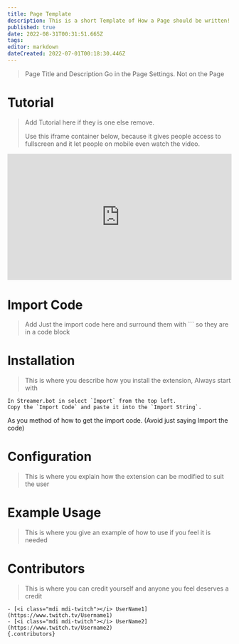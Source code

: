 ```yaml
---
title: Page Template
description: This is a short Template of How a Page should be written!
published: true
date: 2022-08-31T00:31:51.665Z
tags: 
editor: markdown
dateCreated: 2022-07-01T00:18:30.446Z
---
```


> Page Title and Description Go in the Page Settings. Not on the Page

# Tutorial
> Add Tutorial here if they is one else remove.
>
> Use this iframe container below, because it gives people access to fullscreen and it let people on mobile even watch the video.

<div class=“iframe-container”><iframe src="https://www.youtube.com/embed/INSERTVIDEOIDHERE" title="YouTube video player" frameborder="0" allow="accelerometer; autoplay; clipboard-write; encrypted-media; gyroscope; picture-in-picture; fullscreen" allow fullscreen style="border: none; max-width: 100%; width: 100%; aspect-ratio: 16/9;"></iframe></div>

# Import Code
> Add Just the import code here and surround them with ``` so they are in a code block

# Installation
> This is where you describe how you install the extension,
Always start with 
```
In Streamer.bot in select `Import` from the top left.
Copy the `Import Code` and paste it into the `Import String`.
```

As you method of how to get the import code.
(Avoid just saying Import the code)

# Configuration
> This is where you explain how the extension can be modified to suit the user

# Example Usage 
> This is where you give an example of how to use if you feel it is needed

# Contributors
> This is where you can credit yourself and anyone you feel deserves a credit
 ```
 - [<i class="mdi mdi-twitch"></i> UserName1](https://www.twitch.tv/Username1)
 - [<i class="mdi mdi-twitch"></i> UserName2](https://www.twitch.tv/Username2)
 {.contributors}
 ```